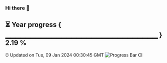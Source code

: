 ### Hi there 👋
⏳ Year progress { ▁▁▁▁▁▁▁▁▁▁▁▁▁▁▁▁▁▁▁▁▁▁▁▁▁▁▁▁▁▁ } 2.19 %
---
⏰ Updated on Tue, 09 Jan 2024 00:30:45 GMT
![Progress Bar CI](https://github.com/Moyi321/Moyi321/workflows/Progress%20Bar%20CI/badge.svg)
